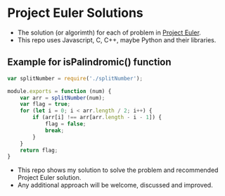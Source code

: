 # Project Euler Solutions

- The solution (or algorimth) for each of problem in [Project Euler](https://projecteuler.net).
- This repo uses Javascript, C, C++, maybe Python and their libraries.

## Example for isPalindromic() function

```Javascript
var splitNumber = require('./splitNumber');

module.exports = function (num) {
    var arr = splitNumber(num);
    var flag = true;
    for (let i = 0; i < arr.length / 2; i++) {
        if (arr[i] !== arr[arr.length - i - 1]) {
            flag = false;
            break;
        }
    }
    return flag;
}
```

- This repo shows my solution to solve the problem and recommended Project Euler solution.
- Any additional approach will be welcome, discussed and improved.
